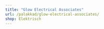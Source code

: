 ```yaml
---
title: "Glow Electrical Associates"
url: /palakkad/glow-electrical-associates/
shop: Elektrisch
---
```

